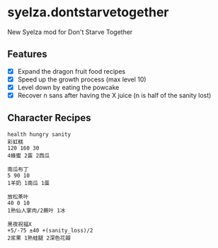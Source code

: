 # syelza.dontstarvetogether

New Syelza mod for Don't Starve Together

## Features

- [x] Expand the dragon fruit food recipes
- [x] Speed up the growth process (max level 10)
- [x] Level down by eating the powcake
- [x] Recover n sans after having the X juice (n is half of the sanity lost)

## Character Recipes

```
health hungry sanity
彩虹糕
120 160 30
4蜂蜜 2蛋 2西瓜

南瓜布丁
5 90 10
1羊奶 1南瓜 1蛋

放松茶叶
40 0 10
1熟仙人掌肉/2蕨叶 1冰

黑夜祝福X
+5/-75 ±40 +(sanity_loss)/2
2浆果 1熟蛙腿 2深色花瓣
```